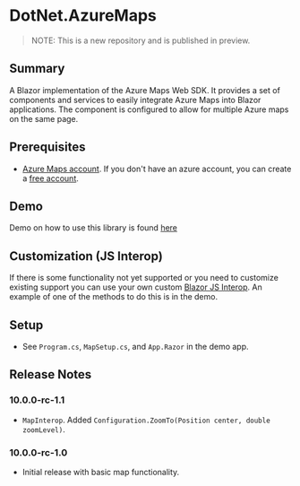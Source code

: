 # DotNet.AzureMaps

> NOTE: This is a new repository and is published in preview.

## Summary
A Blazor implementation of the Azure Maps Web SDK. 
It provides a set of components and services to easily integrate Azure Maps into Blazor applications.
The component is configured to allow for multiple Azure maps on the same page.
## Prerequisites
- [Azure Maps account](https://learn.microsoft.com/en-us/azure/azure-maps/quick-demo-map-app#create-an-azure-maps-account).
If you don't have an azure account, you can create a [free account](https://azure.microsoft.com).

## Demo
Demo on how to use this library is found 
[here](https://github.com/marqdouj/dotnet.azuremaps/tree/master/demo/Sandbox)

## Customization (JS Interop)
If there is some functionality not yet supported or you need to customize existing support
you can use your own custom [Blazor JS Interop](https://learn.microsoft.com/en-us/aspnet/core/blazor/javascript-interoperability/).
An example of one of the methods to do this is in the demo.

## Setup
- See `Program.cs`, `MapSetup.cs`, and `App.Razor` in the demo app.

## Release Notes
### 10.0.0-rc-1.1
- `MapInterop`. Added `Configuration.ZoomTo(Position center, double zoomLevel)`.

### 10.0.0-rc-1.0
- Initial release with basic map functionality.

